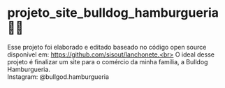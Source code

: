 # projeto_site_bulldog_hamburgueria 🍔🍟

Esse projeto foi elaborado e editado baseado no código open source disponível em: https://github.com/sisout/lanchonete.<br>
O ideal desse projeto é finalizar um site para o comércio da minha família, a Bulldog Hamburgueria.<br>
Instagram: @bullgod.hamburgueria
